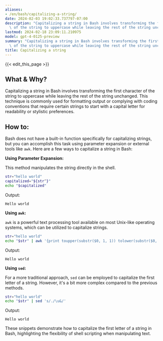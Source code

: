 ```yaml
---
aliases:
- /en/bash/capitalizing-a-string/
date: 2024-02-03 19:02:33.737797-07:00
description: "Capitalizing a string in Bash involves transforming the first character\
  \ of the string to uppercase while leaving the rest of the string unchanged. This\u2026"
lastmod: 2024-02-18 23:09:11.210975
model: gpt-4-0125-preview
summary: "Capitalizing a string in Bash involves transforming the first character\
  \ of the string to uppercase while leaving the rest of the string unchanged. This\u2026"
title: Capitalizing a string
---
```


{{< edit_this_page >}}

## What & Why?
Capitalizing a string in Bash involves transforming the first character of the string to uppercase while leaving the rest of the string unchanged. This technique is commonly used for formatting output or complying with coding conventions that require certain strings to start with a capital letter for readability or stylistic preferences.

## How to:

Bash does not have a built-in function specifically for capitalizing strings, but you can accomplish this task using parameter expansion or external tools like `awk`. Here are a few ways to capitalize a string in Bash:

**Using Parameter Expansion:**

This method manipulates the string directly in the shell.

```bash
str="hello world"
capitalized="${str^}"
echo "$capitalized"
```
Output:
```
Hello world
```

**Using `awk`:**

`awk` is a powerful text processing tool available on most Unix-like operating systems, which can be utilized to capitalize strings.

```bash
str="hello world"
echo "$str" | awk '{print toupper(substr($0, 1, 1)) tolower(substr($0, 2))}'
```
Output:
```
Hello world
```

**Using `sed`:**

For a more traditional approach, `sed` can be employed to capitalize the first letter of a string. However, it's a bit more complex compared to the previous methods.

```bash
str="hello world"
echo "$str" | sed 's/./\u&/'
```
Output:
```
Hello world
```

These snippets demonstrate how to capitalize the first letter of a string in Bash, highlighting the flexibility of shell scripting when manipulating text.
